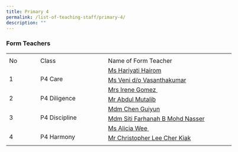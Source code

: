 ```yaml
---
title: Primary 4
permalink: /list-of-teaching-staff/primary-4/
description: ""
---
```

###  **Form Teachers**
<table style="border-collapse:
 collapse;width:457pt" width="610" cellspacing="0" cellpadding="0" border="0"><colgroup><col style="mso-width-source:userset;mso-width-alt:2742;width:56pt" width="75"> <col style="mso-width-source:userset;mso-width-alt:6582;width:135pt" width="180"> <col style="mso-width-source:userset;mso-width-alt:12982;width:266pt" width="355"></colgroup><tbody><tr style="mso-height-source:userset;height:6.0pt" height="8"><td style="height:6.0pt;width:56pt" width="75" class="xl66" height="8"></td><td style="width:135pt" width="180"></td><td style="width:266pt" width="355"></td></tr><tr style="height:15.75pt" height="21"><td style="height:15.75pt;width:56pt" width="75" class="xl68" height="21">No</td><td style="border-left:none;width:135pt" width="180" class="xl67">Class</td><td style="border-left:none;width:266pt" width="355" class="xl67">Name of Form Teacher</td></tr><tr style="height:15.75pt" height="21"><td style="height:31.5pt;width:56pt" width="75" class="xl69" height="42" rowspan="2">
<br>1</td><td style="width:135pt" width="180" class="xl70" rowspan="2">
<br>P4 Care</td><td style="border-top:none" class="xl71"><a href="mailto:hariyati_hairom@moe.edu.sg">Ms Hariyati Hairom</a></td></tr><tr style="height:15.75pt" height="21"><td style="height:15.75pt;border-top:none" class="xl71" height="21"><a href="mailto:veni_vasanthakumar@moe.edu.sg">Ms Veni d/o Vasanthakumar</a></td></tr><tr style="height:15.75pt" height="21"><td style="height:31.5pt;width:56pt" width="75" class="xl69" height="42" rowspan="2">
<br>2</td><td style="width:135pt" width="180" class="xl70" rowspan="2">
<br>P4 Diligence</td><td style="border-top:none" class="xl71"><a href="mailto:zacharias_irene_hilda@moe.edu.sg">Mrs Irene Gomez<span style="mso-spacerun:yes">&nbsp;</span></a></td></tr><tr style="height:15.75pt" height="21"><td style="height:15.75pt;border-top:none" class="xl71" height="21"><a href="mailto:abdul_mutalib_ab_rahaman@moe.edu.sg">Mr Abdul Mutalib</a></td></tr><tr style="height:15.75pt" height="21"><td style="height:31.5pt;width:56pt" width="75" class="xl69" height="42" rowspan="2">
<br>3</td><td style="width:135pt" width="180" class="xl70" rowspan="2">
<br>P4 Discipline</td><td style="border-top:none" class="xl71"><a href="mailto:chen_guiyun@moe.edu.sg">Mdm Chen Guiyun</a></td></tr><tr style="height:15.75pt" height="21"><td style="height:15.75pt;border-top:none" class="xl71" height="21"><a href="mailto:siti_farhanah_mohamed_nass@moe.edu.sg">Mdm Siti Farhanah B Mohd Nasser</a></td></tr><tr style="height:15.75pt" height="21"><td style="height:31.5pt;width:56pt" width="75" class="xl69" height="42" rowspan="2">
<br>4</td><td style="width:135pt" width="180" class="xl70" rowspan="2">
<br>P4 Harmony</td><td style="border-top:none" class="xl71"><a href="mailto:alicia_wee_su_ping@moe.edu.sg">Ms Alicia Wee<span style="mso-spacerun:yes">&nbsp;</span></a></td></tr><tr style="height:15.75pt" height="21"><td style="height:15.75pt;border-top:none" class="xl71" height="21"><a href="mailto:lee_cher_kiak@moe.edu.sg">Mr Christopher Lee Cher Kiak</a></td></tr><tr style="mso-height-source:userset;height:4.5pt" height="6"><td style="height:4.5pt" class="xl66" height="6"></td><td></td><td></td></tr></tbody></table>